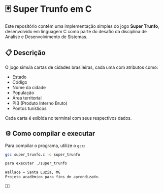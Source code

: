 # 🃏 Super Trunfo em C

Este repositório contém uma implementação simples do jogo **Super Trunfo**, desenvolvido em linguagem C como parte do desafio da disciplina de Análise e Desenvolvimento de Sistemas.

## 📋 Descrição

O jogo simula cartas de cidades brasileiras, cada uma com atributos como:

- Estado
- Código
- Nome da cidade
- População
- Área territorial
- PIB (Produto Interno Bruto)
- Pontos turísticos

Cada carta é exibida no terminal com seus respectivos dados.

## ⚙️ Como compilar e executar

Para compilar o programa, utilize o `gcc`:

```bash
gcc super_trunfo.c -o super_trunfo

para executar ./super_trunfo

Wallace — Santa Luzia, MG
Projeto acadêmico para fins de aprendizado.


